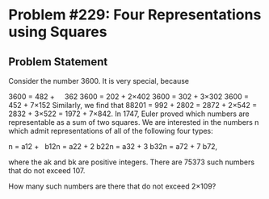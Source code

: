 # Problem #229: Four Representations using Squares 

## Problem Statement 

Consider the number 3600. It is very special, because

3600 = 482 +     362
3600 = 202 + 2×402
3600 = 302 + 3×302
3600 = 452 + 7×152
Similarly, we find that 88201 = 992 + 2802 = 2872 + 2×542 = 2832 + 3×522 = 1972 + 7×842.
In 1747, Euler proved which numbers are representable as a sum of two squares.
We are interested in the numbers n which admit representations of all of the following four types:

n = a12 +   b12n = a22 + 2 b22n = a32 + 3 b32n = a72 + 7 b72,

where the ak and bk are positive integers.
There are 75373 such numbers that do not exceed 107.

How many such numbers are there that do not exceed 2×109?
